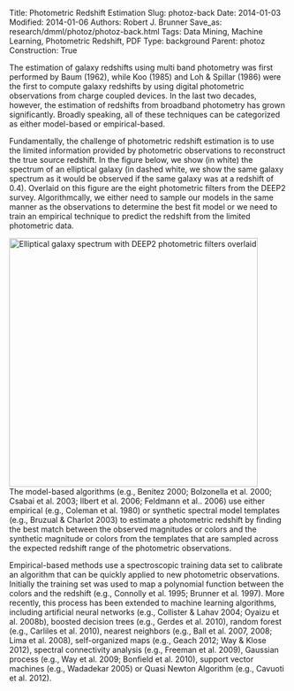 Title: Photometric Redshift Estimation
Slug: photoz-back
Date: 2014-01-03
Modified: 2014-01-06
Authors: Robert J. Brunner
Save_as: research/dmml/photoz/photoz-back.html
Tags: Data Mining, Machine Learning, Photometric Redshift, PDF
Type: background
Parent: photoz
Construction: True

<!-- PELICAN_BEGIN_SUMMARY -->

The estimation of galaxy redshifts using multi band photometry was first
performed by Baum (1962), while Koo (1985) and Loh & Spillar (1986) were
the first to compute galaxy redshifts by using digital photometric
observations from charge coupled devices. In the last two decades,
however, the estimation of redshifts from broadband photometry has grown
significantly. Broadly speaking, all of these techniques can be
categorized as either model-based or empirical-based.

<!-- PELICAN_END_SUMMARY -->

Fundamentally, the challenge of photometric redshift estimation is to
use the limited information provided by photometric observations to
reconstruct the true source redshift. In the figure below, we show (in
white) the spectrum of an elliptical galaxy (in dashed white, we show
the same galaxy spectrum as it would be observed if the same galaxy was
at a redshift of 0.4). Overlaid on this figure are the eight photometric
filters from the DEEP2 survey. Algorithmcally, we either need to sample
our models in the same manner as the observations to determine the best
fit model or we need to train an empirical technique to predict the
redshift from the limited photometric data.

<img src="{filename}/static/images/deep2_filt.png"
alt="Elliptical galaxy spectrum with DEEP2 photometric filters overlaid"
width="450px" height="auto" align="left"
display="block" style="margin-right: 60px;" />

The model-based algorithms (e.g., Benitez 2000; Bolzonella et al. 2000;
Csabai et al. 2003; Ilbert et al. 2006; Feldmann et al.. 2006) use
either empirical (e.g., Coleman et al. 1980) or synthetic spectral model
templates (e.g., Bruzual & Charlot 2003) to estimate a photometric
redshift by finding the best match between the observed magnitudes or
colors and the synthetic magnitude or colors from the templates that are
sampled across the expected redshift range of the photometric
observations.

Empirical-based methods use a spectroscopic training data set to
calibrate an algorithm that can be quickly applied to new photometric
observations. Initially the training set was used to map a polynomial
function between the colors and the redshift (e.g., Connolly et al.
1995; Brunner et al. 1997). More recently, this process has been
extended to machine learning algorithms, including artificial neural
networks (e.g., Collister & Lahav 2004; Oyaizu et al. 2008b), boosted
decision trees (e.g., Gerdes et al. 2010), random forest (e.g., Carliles
et al. 2010), nearest neighbors (e.g., Ball et al. 2007, 2008; Lima et
al. 2008), self-organized maps (e.g., Geach 2012; Way & Klose 2012),
spectral connectivity analysis (e.g., Freeman et al. 2009), Gaussian
process (e.g., Way et al. 2009; Bonfield et al. 2010), support vector
machines (e.g., Wadadekar 2005) or Quasi Newton Algorithm (e.g., Cavuoti
et al. 2012).
